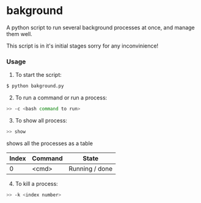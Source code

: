 # bakground
A python script to run several background processes at once, and manage them well.

This script is in it's initial stages sorry for any inconvinience!

### Usage
1. To start the script:
```bash
$ python bakground.py
```

2. To run a command or run a process:
```bash
>> -c <bash command to run>
```

3. To show all process:
```bash
>> show
```

shows all the processes as a table


|Index |Command    |State         |
|------|-----------|--------------|
|0     |\<cmd\>    |Running / done|



4. To kill a process:
```bash
>> -k <index number>



